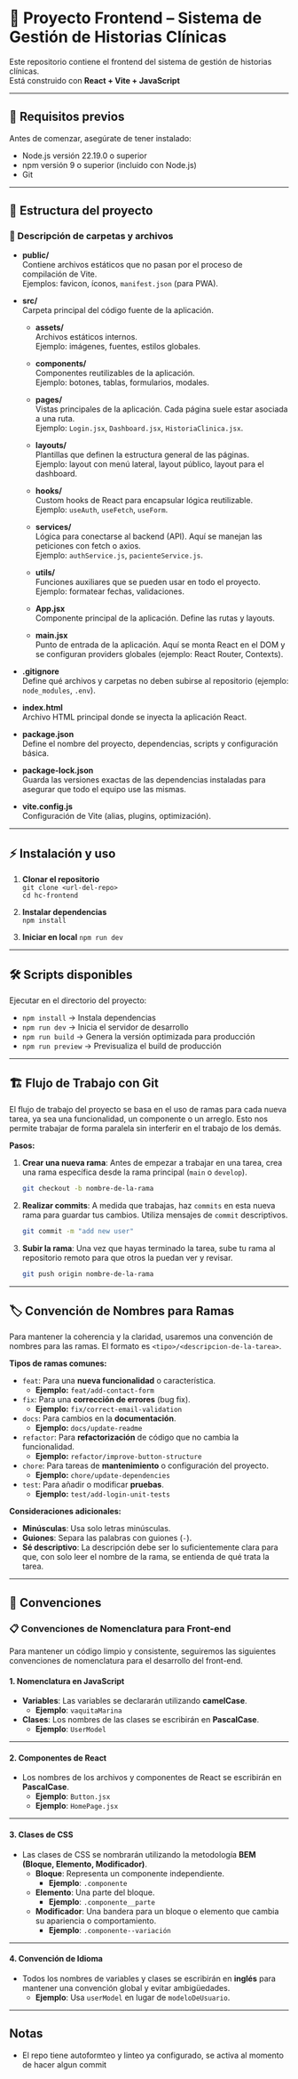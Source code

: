 # 📌 Proyecto Frontend – Sistema de Gestión de Historias Clínicas

Este repositorio contiene el frontend del sistema de gestión de historias clínicas.  
Está construido con **React + Vite + JavaScript**

---

## 🚀 Requisitos previos

Antes de comenzar, asegúrate de tener instalado:

- Node.js versión 22.19.0 o superior
- npm versión 9 o superior (incluido con Node.js)
- Git

---

## 📂 Estructura del proyecto

### 📁 Descripción de carpetas y archivos

- **public/**  
  Contiene archivos estáticos que no pasan por el proceso de compilación de Vite.  
  Ejemplos: favicon, íconos, `manifest.json` (para PWA).

- **src/**  
  Carpeta principal del código fuente de la aplicación.
  - **assets/**  
    Archivos estáticos internos.  
    Ejemplo: imágenes, fuentes, estilos globales.

  - **components/**  
    Componentes reutilizables de la aplicación.  
    Ejemplo: botones, tablas, formularios, modales.

  - **pages/**  
    Vistas principales de la aplicación. Cada página suele estar asociada a una ruta.  
    Ejemplo: `Login.jsx`, `Dashboard.jsx`, `HistoriaClinica.jsx`.

  - **layouts/**  
    Plantillas que definen la estructura general de las páginas.  
    Ejemplo: layout con menú lateral, layout público, layout para el dashboard.

  - **hooks/**  
    Custom hooks de React para encapsular lógica reutilizable.  
    Ejemplo: `useAuth`, `useFetch`, `useForm`.

  - **services/**  
    Lógica para conectarse al backend (API). Aquí se manejan las peticiones con fetch o axios.  
    Ejemplo: `authService.js`, `pacienteService.js`.

  - **utils/**  
    Funciones auxiliares que se pueden usar en todo el proyecto.  
    Ejemplo: formatear fechas, validaciones.

  - **App.jsx**  
    Componente principal de la aplicación. Define las rutas y layouts.

  - **main.jsx**  
    Punto de entrada de la aplicación. Aquí se monta React en el DOM y se configuran providers globales (ejemplo: React Router, Contexts).

- **.gitignore**  
  Define qué archivos y carpetas no deben subirse al repositorio (ejemplo: `node_modules`, `.env`).

- **index.html**  
  Archivo HTML principal donde se inyecta la aplicación React.

- **package.json**  
  Define el nombre del proyecto, dependencias, scripts y configuración básica.

- **package-lock.json**  
  Guarda las versiones exactas de las dependencias instaladas para asegurar que todo el equipo use las mismas.

- **vite.config.js**  
  Configuración de Vite (alias, plugins, optimización).

---

## ⚡ Instalación y uso

1. **Clonar el repositorio**  
   `git clone <url-del-repo>`  
   `cd hc-frontend`

2. **Instalar dependencias**  
   `npm install`

3. **Iniciar en local**
   `npm run dev`

---

## 🛠️ Scripts disponibles

Ejecutar en el directorio del proyecto:

- `npm install` → Instala dependencias
- `npm run dev` → Inicia el servidor de desarrollo
- `npm run build` → Genera la versión optimizada para producción
- `npm run preview` → Previsualiza el build de producción

---

## 🏗️ Flujo de Trabajo con Git

El flujo de trabajo del proyecto se basa en el uso de ramas para cada nueva tarea, ya sea una funcionalidad, un componente o un arreglo. Esto nos permite trabajar de forma paralela sin interferir en el trabajo de los demás.

**Pasos:**

1.  **Crear una nueva rama**: Antes de empezar a trabajar en una tarea, crea una rama específica desde la rama principal (`main` o `develop`).

    ```bash
    git checkout -b nombre-de-la-rama
    ```

2.  **Realizar commits**: A medida que trabajas, haz `commits` en esta nueva rama para guardar tus cambios. Utiliza mensajes de `commit` descriptivos.

    ```bash
    git commit -m "add new user"
    ```

3.  **Subir la rama**: Una vez que hayas terminado la tarea, sube tu rama al repositorio remoto para que otros la puedan ver y revisar.
    ```bash
    git push origin nombre-de-la-rama
    ```

---

## 🏷️ Convención de Nombres para Ramas

Para mantener la coherencia y la claridad, usaremos una convención de nombres para las ramas. El formato es `<tipo>/<descripcion-de-la-tarea>`.

**Tipos de ramas comunes:**

- `feat`: Para una **nueva funcionalidad** o característica.
  - **Ejemplo:** `feat/add-contact-form`
- `fix`: Para una **corrección de errores** (bug fix).
  - **Ejemplo:** `fix/correct-email-validation`
- `docs`: Para cambios en la **documentación**.
  - **Ejemplo:** `docs/update-readme`
- `refactor`: Para **refactorización** de código que no cambia la funcionalidad.
  - **Ejemplo:** `refactor/improve-button-structure`
- `chore`: Para tareas de **mantenimiento** o configuración del proyecto.
  - **Ejemplo:** `chore/update-dependencies`
- `test`: Para añadir o modificar **pruebas**.
  - **Ejemplo:** `test/add-login-unit-tests`

**Consideraciones adicionales:**

- **Minúsculas**: Usa solo letras minúsculas.
- **Guiones**: Separa las palabras con guiones (`-`).
- **Sé descriptivo**: La descripción debe ser lo suficientemente clara para que, con solo leer el nombre de la rama, se entienda de qué trata la tarea.

---

## 📖 Convenciones

### **📋 Convenciones de Nomenclatura para Front-end**

Para mantener un código limpio y consistente, seguiremos las siguientes convenciones de nomenclatura para el desarrollo del front-end.

#### **1. Nomenclatura en JavaScript**

- **Variables**: Las variables se declararán utilizando **camelCase**.
  - **Ejemplo**: `vaquitaMarina`
- **Clases**: Los nombres de las clases se escribirán en **PascalCase**.
  - **Ejemplo**: `UserModel`

---

#### **2. Componentes de React**

- Los nombres de los archivos y componentes de React se escribirán en **PascalCase**.
  - **Ejemplo**: `Button.jsx`
  - **Ejemplo**: `HomePage.jsx`

---

#### **3. Clases de CSS**

- Las clases de CSS se nombrarán utilizando la metodología **BEM (Bloque, Elemento, Modificador)**.
  - **Bloque**: Representa un componente independiente.
    - **Ejemplo**: `.componente`
  - **Elemento**: Una parte del bloque.
    - **Ejemplo**: `.componente__parte`
  - **Modificador**: Una bandera para un bloque o elemento que cambia su apariencia o comportamiento.
    - **Ejemplo**: `.componente--variación`

---

#### **4. Convención de Idioma**

- Todos los nombres de variables y clases se escribirán en **inglés** para mantener una convención global y evitar ambigüedades.
  - **Ejemplo**: Usa `userModel` en lugar de `modeloDeUsuario`.

---

## Notas

- El repo tiene autoformteo y linteo ya configurado, se activa al momento de hacer algun commit
